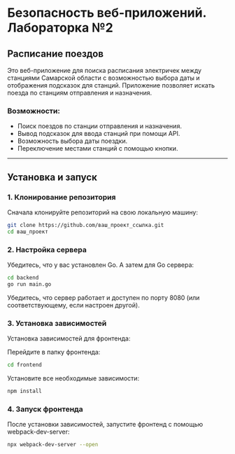 # Безопасность веб-приложений. Лабораторка №2

## Расписание поездов

Это веб-приложение для поиска расписания электричек между станциями Самарской области с возможностью выбора даты и отображения подсказок для станций. Приложение позволяет искать поезда по станциям отправления и назначения.

### Возможности:
- Поиск поездов по станции отправления и назначения.
- Вывод подсказок для ввода станций при помощи API.
- Возможность выбора даты поездки.
- Переключение местами станций с помощью кнопки.

---

## Установка и запуск

### 1. Клонирование репозитория
Сначала клонируйте репозиторий на свою локальную машину:

```bash
git clone https://github.com/ваш_проект_ссылка.git
cd ваш_проект
```

### 2. Настройка сервера

Убедитесь, что у вас установлен Go. А затем для Go сервера:

```bash
cd backend
go run main.go
```

Убедитесь, что сервер работает и доступен по порту 8080 (или соответствующему, если настроен другой).

### 3. Установка зависимостей
Установка зависимостей для фронтенда:

Перейдите в папку фронтенда:

```bash
cd frontend
```

Установите все необходимые зависимости:

```bash
npm install
```

### 4. Запуск фронтенда
После установки зависимостей, запустите фронтенд с помощью webpack-dev-server:

```bash
npx webpack-dev-server --open
```